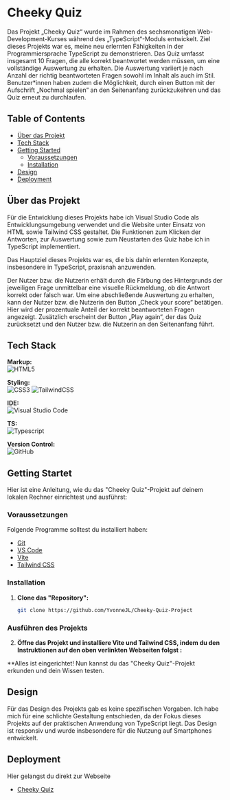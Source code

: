 # Cheeky Quiz



Das Projekt „Cheeky Quiz“ wurde im Rahmen des sechsmonatigen Web-Development-Kurses während des „TypeScript“-Moduls entwickelt. Ziel dieses Projekts war es, meine neu erlernten Fähigkeiten in der Programmiersprache TypeScript zu demonstrieren. 
Das Quiz umfasst insgesamt 10 Fragen, die alle korrekt beantwortet werden müssen, um eine vollständige Auswertung zu erhalten. Die Auswertung variiert je nach Anzahl der richtig beantworteten Fragen sowohl im Inhalt als auch im Stil. Benutzer*innen haben zudem die Möglichkeit, durch einen Button mit der Aufschrift „Nochmal spielen“ an den Seitenanfang zurückzukehren und das Quiz erneut zu durchlaufen.

## Table of Contents 

- [Über das Projekt](#über-das-projekt)
- [Tech Stack](#tech-stack)
- [Getting Started](#getting-started)
  - [Voraussetzungen](#voraussetzungen)
  - [Installation](#installation)
- [Design](#design)
- [Deployment](#deployment)

## Über das Projekt

Für die Entwicklung dieses Projekts habe ich Visual Studio Code als Entwicklungsumgebung verwendet und die Website unter Einsatz von HTML sowie Tailwind CSS gestaltet. Die Funktionen zum Klicken der Antworten, zur Auswertung sowie zum Neustarten des Quiz habe ich in TypeScript implementiert.

Das Hauptziel dieses Projekts war es, die bis dahin erlernten Konzepte, insbesondere in TypeScript, praxisnah anzuwenden.

Der Nutzer bzw. die Nutzerin erhält durch die Färbung des Hintergrunds der jeweiligen Frage unmittelbar eine visuelle Rückmeldung, ob die Antwort korrekt oder falsch war. Um eine abschließende Auswertung zu erhalten, kann der Nutzer bzw. die Nutzerin den Button „Check your score“ betätigen. Hier wird der prozentuale Anteil der korrekt beantworteten Fragen angezeigt. Zusätzlich erscheint der Button „Play again“, der das Quiz zurücksetzt und den Nutzer bzw. die Nutzerin an den Seitenanfang führt.

## Tech Stack

**Markup:**  
![HTML5](https://img.shields.io/badge/html5-%23E34F26.svg?style=for-the-badge&logo=html5&logoColor=white)  

**Styling:**  
![CSS3](https://img.shields.io/badge/css3-%231572B6.svg?style=for-the-badge&logo=css3&logoColor=white)
![TailwindCSS](https://img.shields.io/badge/tailwindcss-%2338B2AC.svg?style=for-the-badge&logo=tailwind-css&logoColor=white)  

**IDE:**  
![Visual Studio Code](https://img.shields.io/badge/Visual%20Studio%20Code-0078d7.svg?style=for-the-badge&logo=visual-studio-code&logoColor=white)  

**TS:**<br/>
![Typescript](https://shields.io/badge/TypeScript-3178C6?logo=TypeScript&logoColor=FFF&style=flat-square)

**Version Control:**  
![GitHub](https://img.shields.io/badge/github-%23121011.svg?style=for-the-badge&logo=github&logoColor=white)  


## Getting Startet

Hier ist eine Anleitung, wie du das "Cheeky Quiz"-Projekt auf deinem lokalen Rechner einrichtest und ausführst:

### Voraussetzungen

Folgende Programme solltest du installiert haben:

- [Git](https://git-scm.com/)
- [VS Code](https://code.visualstudio.com/download)
- [Vite](https://v5.vite.dev/guide/)
- [Tailwind CSS](https://tailwindcss.com/docs/installation/using-vite)

### Installation

1. **Clone das "Repository":**
   ```bash
   git clone https://github.com/YvonneJL/Cheeky-Quiz-Project
   ```

### Ausführen des Projekts

2. **Öffne das Projekt und installiere Vite und Tailwind CSS, indem du den Instruktionen auf den oben verlinkten Webseiten folgst :**
 
**Alles ist eingerichtet! Nun kannst du das "Cheeky Quiz"-Projekt erkunden und dein Wissen testen.

## Design

Für das Design des Projekts gab es keine spezifischen Vorgaben. Ich habe mich für eine schlichte Gestaltung entschieden, da der Fokus dieses Projekts auf der praktischen Anwendung von TypeScript liegt. Das Design ist responsiv und wurde insbesondere für die Nutzung auf Smartphones entwickelt.

## Deployment

Hier gelangst du direkt zur Webseite
- [Cheeky Quiz](https://hangman-game-seven-xi.vercel.app/)
